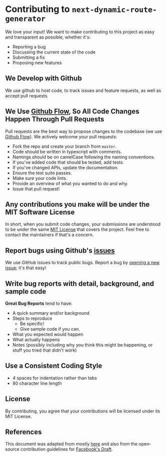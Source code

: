 # Contributing to `next-dynamic-route-generator`

We love your input! We want to make contributing to this project as easy and transparent as possible, whether it's:

-   Reporting a bug
-   Discussing the current state of the code
-   Submitting a fix
-   Proposing new features

## We Develop with Github

We use github to host code, to track issues and feature requests, as well as accept pull requests.

## We Use [Github Flow](https://guides.github.com/introduction/flow/index.html), So All Code Changes Happen Through Pull Requests

Pull requests are the best way to propose changes to the codebase (we use [Github Flow](https://guides.github.com/introduction/flow/index.html)). We actively welcome your pull requests:

-   Fork the repo and create your branch from `master`.
-   Code should be written in typescript with comments.
-   Namings should be on camelCase following the naming conventions.
-   If you've added code that should be tested, add tests.
-   If you've changed APIs, update the documentation.
-   Ensure the test suite passes.
-   Make sure your code lints.
-   Provide an overview of what you wanted to do and why.
-   Issue that pull request!

## Any contributions you make will be under the MIT Software License

In short, when you submit code changes, your submissions are understood to be under the same [MIT License](http://choosealicense.com/licenses/mit/) that covers the project. Feel free to contact the maintainers if that's a concern.

## Report bugs using Github's [issues](https://github.com/S-Nakib/next-dynamic-route-generator/issues)

We use GitHub issues to track public bugs. Report a bug by [opening a new issue](https://github.com/S-Nakib/next-dynamic-route-generator/issues); it's that easy!

## Write bug reports with detail, background, and sample code

**Great Bug Reports** tend to have:

-   A quick summary and/or background
-   Steps to reproduce
    -   Be specific!
    -   Give sample code if you can.
-   What you expected would happen
-   What actually happens
-   Notes (possibly including why you think this might be happening, or stuff you tried that didn't work)

## Use a Consistent Coding Style

-   4 spaces for indentation rather than tabs
-   80 character line length

## License

By contributing, you agree that your contributions will be licensed under its MIT License.

## References

This document was adapted from mostly [here](https://gist.github.com/briandk/3d2e8b3ec8daf5a27a62) and also from the open-source contribution guidelines for [Facebook's Draft](https://github.com/facebook/draft-js/blob/a9316a723f9e918afde44dea68b5f9f39b7d9b00/CONTRIBUTING.md).
